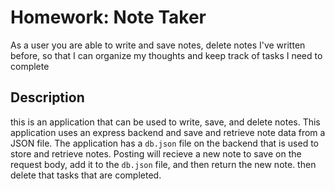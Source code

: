 # Homework: Note Taker

As a user you are able to write and save notes, delete notes I've written before, so that I can organize my thoughts and keep track of tasks I need to complete

## Description

this is an application that can be used to write, save, and delete notes. This application uses an express backend and save and retrieve note data from a JSON file. The application has a `db.json` file on the backend that is used to store and retrieve notes. Posting will recieve a new note to save on the request body, add it to the `db.json` file, and then return the new note. then delete that tasks that are completed.
